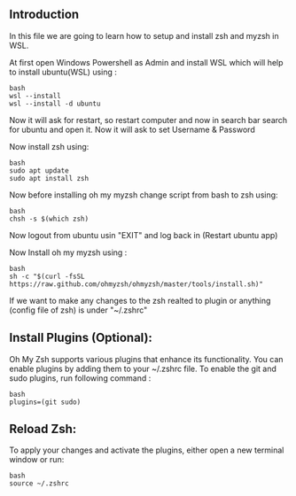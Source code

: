## Introduction
In this file we are going to learn how to setup and install zsh and myzsh in WSL.

At first open Windows Powershell as Admin and install WSL which will help to install ubuntu(WSL) using :
```
bash
wsl --install
wsl --install -d ubuntu
```
Now it will ask for restart, so restart computer and now in search bar search for ubuntu and open it.
Now it will ask to set Username & Password

Now install zsh using:
```
bash
sudo apt update
sudo apt install zsh
```

Now before installing oh my myzsh change script from bash to zsh using:
```
bash
chsh -s $(which zsh)
```
Now logout from ubuntu usin "EXIT" and log back in (Restart ubuntu app)

Now Install oh my myzsh using :
```
bash
sh -c "$(curl -fsSL https://raw.github.com/ohmyzsh/ohmyzsh/master/tools/install.sh)"
```
If we want to make any changes to the zsh realted to plugin or anything (config file of zsh) is under "~/.zshrc"
## Install Plugins (Optional):
Oh My Zsh supports various plugins that enhance its functionality. You can enable plugins by adding them to your ~/.zshrc file.
To enable the git and sudo plugins, run following command :
```
bash
plugins=(git sudo)
```
## Reload Zsh:
To apply your changes and activate the plugins, either open a new terminal window or run:
```
bash
source ~/.zshrc
```
